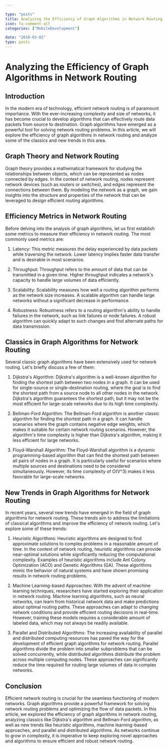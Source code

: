 ```yaml
---

type: "posts"
title: Analyzing the Efficiency of Graph Algorithms in Network Routing
icon: fa-comment-alt
categories: ["MobileDevelopment"]

date: "2018-03-02"
type: posts
---
```





# Analyzing the Efficiency of Graph Algorithms in Network Routing

## Introduction
In the modern era of technology, efficient network routing is of paramount importance. With the ever-increasing complexity and size of networks, it has become crucial to develop algorithms that can effectively route data packets from source to destination. Graph algorithms have emerged as a powerful tool for solving network routing problems. In this article, we will explore the efficiency of graph algorithms in network routing and analyze some of the classics and new trends in this area.

## Graph Theory and Network Routing
Graph theory provides a mathematical framework for studying the relationships between objects, which can be represented as nodes connected by edges. In the context of network routing, nodes represent network devices (such as routers or switches), and edges represent the connections between them. By modeling the network as a graph, we gain insights into the structure and properties of the network that can be leveraged to design efficient routing algorithms.

## Efficiency Metrics in Network Routing
Before delving into the analysis of graph algorithms, let us first establish some metrics to measure their efficiency in network routing. The most commonly used metrics are:

1. Latency: This metric measures the delay experienced by data packets while traversing the network. Lower latency implies faster data transfer and is desirable in most scenarios.

2. Throughput: Throughput refers to the amount of data that can be transmitted in a given time. Higher throughput indicates a network's capacity to handle large volumes of data efficiently.

3. Scalability: Scalability measures how well a routing algorithm performs as the network size increases. A scalable algorithm can handle large networks without a significant decrease in performance.

4. Robustness: Robustness refers to a routing algorithm's ability to handle failures in the network, such as link failures or node failures. A robust algorithm can quickly adapt to such changes and find alternate paths for data transmission.

## Classics in Graph Algorithms for Network Routing
Several classic graph algorithms have been extensively used for network routing. Let's briefly discuss a few of them:

1. Dijkstra's Algorithm: Dijkstra's algorithm is a well-known algorithm for finding the shortest path between two nodes in a graph. It can be used for single-source or single-destination routing, where the goal is to find the shortest path from a source node to all other nodes in the network. Dijkstra's algorithm guarantees the shortest path, but it may not be the most efficient for large-scale networks due to its high time complexity.

2. Bellman-Ford Algorithm: The Bellman-Ford algorithm is another classic algorithm for finding the shortest path in a graph. It can handle scenarios where the graph contains negative edge weights, which makes it suitable for certain network routing scenarios. However, the algorithm's time complexity is higher than Dijkstra's algorithm, making it less efficient for large networks.

3. Floyd-Warshall Algorithm: The Floyd-Warshall algorithm is a dynamic programming-based algorithm that can find the shortest path between all pairs of nodes in a graph. It is particularly useful for scenarios where multiple sources and destinations need to be considered simultaneously. However, its time complexity of O(V^3) makes it less favorable for large-scale networks.

## New Trends in Graph Algorithms for Network Routing
In recent years, several new trends have emerged in the field of graph algorithms for network routing. These trends aim to address the limitations of classical algorithms and improve the efficiency of network routing. Let's explore some of these trends:

1. Heuristic Algorithms: Heuristic algorithms are designed to find approximate solutions to complex problems in a reasonable amount of time. In the context of network routing, heuristic algorithms can provide near-optimal solutions while significantly reducing the computational complexity. Examples of heuristic algorithms include Ant Colony Optimization (ACO) and Genetic Algorithms (GA). These algorithms mimic the behavior of natural systems and have shown promising results in network routing problems.

2. Machine Learning-based Approaches: With the advent of machine learning techniques, researchers have started exploring their application in network routing. Machine learning algorithms, such as neural networks, can learn from historical network data and make predictions about optimal routing paths. These approaches can adapt to changing network conditions and provide efficient routing decisions in real-time. However, training these models requires a considerable amount of labeled data, which may not always be readily available.

3. Parallel and Distributed Algorithms: The increasing availability of parallel and distributed computing resources has paved the way for the development of efficient graph algorithms for network routing. Parallel algorithms divide the problem into smaller subproblems that can be solved concurrently, while distributed algorithms distribute the problem across multiple computing nodes. These approaches can significantly reduce the time required for routing large volumes of data in complex networks.

## Conclusion
Efficient network routing is crucial for the seamless functioning of modern networks. Graph algorithms provide a powerful framework for solving network routing problems and optimizing the flow of data packets. In this article, we explored the efficiency of graph algorithms in network routing, analyzing classics like Dijkstra's algorithm and Bellman-Ford algorithm, as well as new trends like heuristic algorithms, machine learning-based approaches, and parallel and distributed algorithms. As networks continue to grow in complexity, it is imperative to keep exploring novel approaches and algorithms to ensure efficient and robust network routing.